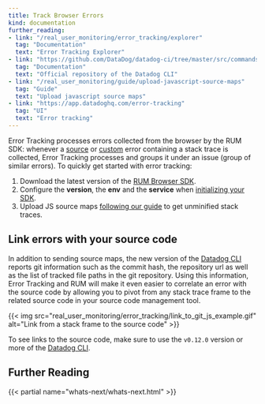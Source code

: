 ```yaml
---
title: Track Browser Errors
kind: documentation
further_reading:
- link: "/real_user_monitoring/error_tracking/explorer"
  tag: "Documentation"
  text: "Error Tracking Explorer"
- link: "https://github.com/DataDog/datadog-ci/tree/master/src/commands/sourcemaps"
  tag: "Documentation"
  text: "Official repository of the Datadog CLI"
- link: "/real_user_monitoring/guide/upload-javascript-source-maps"
  tag: "Guide"
  text: "Upload javascript source maps"
- link: "https://app.datadoghq.com/error-tracking"
  tag: "UI"
  text: "Error tracking"
---
```


Error Tracking processes errors collected from the browser by the RUM SDK: whenever a [source][1] or [custom][2] error containing a stack trace is collected, Error Tracking processes and groups it under an issue (group of similar errors). To quickly get started with error tracking:

1. Download the latest version of the [RUM Browser SDK][3].
2. Configure the __version__, the __env__ and the __service__ when [initializing your SDK][4].
3. Upload JS source maps [following our guide][5] to get unminified stack traces.

## Link errors with your source code

In addition to sending source maps, the new version of the [Datadog CLI][6] reports git information such as the commit hash, the repository url as well as the list of tracked file paths in the git repository. Using this information, Error Tracking and RUM will make it even easier to correlate an error with the source code by allowing you to pivot from any stack trace frame to the related source code in your source code management tool. 

{{< img src="real_user_monitoring/error_tracking/link_to_git_js_example.gif" alt="Link from a stack frame to the source code"  >}}

<div class="alert alert-info">To see links to the source code, make sure to use the <code>v0.12.0</code> version or more of the <a href="https://github.com/DataDog/datadog-ci/tree/master/src/commands/sourcemaps#sourcemaps-command">Datadog CLI</a>.</div>

## Further Reading

{{< partial name="whats-next/whats-next.html" >}}

[1]: /real_user_monitoring/browser/data_collected/?tab=error#source-errors
[2]: /real_user_monitoring/browser/collecting_browser_errors/?tab=npm#collect-errors-manually
[3]: https://www.npmjs.com/package/@datadog/browser-rum
[4]: /real_user_monitoring/browser/#initialization-parameters
[5]: /real_user_monitoring/guide/upload-javascript-source-maps
[6]: https://github.com/DataDog/datadog-ci/tree/master/src/commands/sourcemaps#sourcemaps-command
